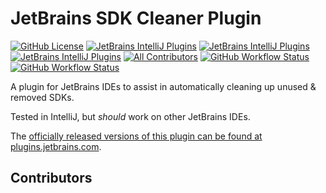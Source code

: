 # JetBrains SDK Cleaner Plugin

[![GitHub License](https://img.shields.io/github/license/ChrisCarini/jetbrains-sdk-cleaner?style=flat-square)](https://github.com/ChrisCarini/jetbrains-sdk-cleaner/blob/master/LICENSE)
[![JetBrains IntelliJ Plugins](https://img.shields.io/jetbrains/plugin/v/10998-environment-variable-settings-summary?label=Latest%20Plugin%20Release&style=flat-square)](https://plugins.jetbrains.com/plugin/10998-environment-variable-settings-summary)
[![JetBrains IntelliJ Plugins](https://img.shields.io/jetbrains/plugin/r/rating/10998-environment-variable-settings-summary?style=flat-square)](https://plugins.jetbrains.com/plugin/10998-environment-variable-settings-summary)
[![JetBrains IntelliJ Plugins](https://img.shields.io/jetbrains/plugin/d/10998-environment-variable-settings-summary?style=flat-square)](https://plugins.jetbrains.com/plugin/10998-environment-variable-settings-summary)
[![All Contributors](https://img.shields.io/github/all-contributors/ChrisCarini/jetbrains-sdk-cleaner?color=ee8449&style=flat-square)](#contributors)
[![GitHub Workflow Status](https://img.shields.io/github/actions/workflow/status/ChrisCarini/jetbrains-sdk-cleaner/build.yml?branch=main&logo=GitHub&style=flat-square)](https://github.com/ChrisCarini/jetbrains-sdk-cleaner/actions/workflows/build.yml)
[![GitHub Workflow Status](https://img.shields.io/github/actions/workflow/status/ChrisCarini/jetbrains-sdk-cleaner/compatibility.yml?branch=main&label=IntelliJ%20Plugin%20Compatibility&logo=GitHub&style=flat-square)](https://github.com/ChrisCarini/jetbrains-sdk-cleaner/actions/workflows/compatibility.yml)

<!-- Plugin description -->
A plugin for JetBrains IDEs to assist in automatically cleaning up unused & removed SDKs.
<!-- Plugin description end -->

Tested in IntelliJ, but _should_ work on other JetBrains IDEs.

The [officially released versions of this plugin can be found at plugins.jetbrains.com](https://plugins.jetbrains.com/plugin/10998-environment-variable-settings-summary/).

## Contributors

<!-- ALL-CONTRIBUTORS-LIST:START - Do not remove or modify this section -->
<!-- prettier-ignore-start -->
<!-- markdownlint-disable -->

<!-- markdownlint-restore -->
<!-- prettier-ignore-end -->

<!-- ALL-CONTRIBUTORS-LIST:END -->
